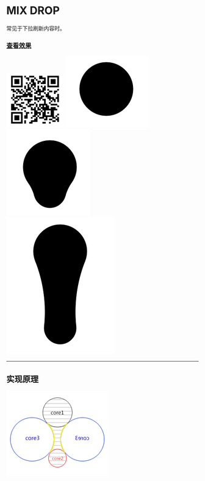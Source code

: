 # MIX DROP

常见于下拉刷新内容时。

### [查看效果](http://ajccom.sinaapp.com/demo/mix-drop/)

![](images/p0.png)
![](images/p1.png)
![](images/p2.png)
![](images/p3.png)

-----------------------------

## 实现原理

![](images/p4.png)

# 
# 
